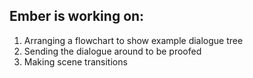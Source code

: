 ## Ember is working on:

1. Arranging a flowchart to show example dialogue tree
2. Sending the dialogue around to be proofed
3. Making scene transitions
